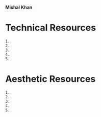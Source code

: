 **Mishal Khan**

# Technical Resources
    1.
    2.
    3.
    4.
    5.


# Aesthetic Resources
    1.
    2.
    3.
    4.
    5.

